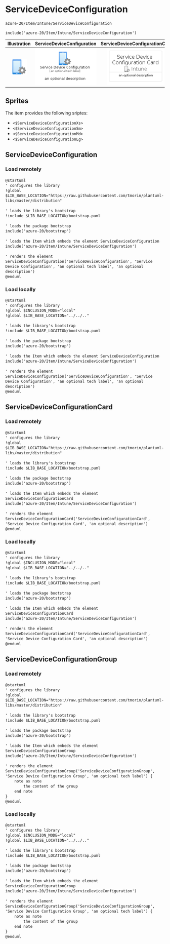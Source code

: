 # ServiceDeviceConfiguration


```text
azure-20/Item/Intune/ServiceDeviceConfiguration
```

```text
include('azure-20/Item/Intune/ServiceDeviceConfiguration')
```



| Illustration | ServiceDeviceConfiguration | ServiceDeviceConfigurationCard | ServiceDeviceConfigurationGroup |
| :---: | :---: | :---: | :---: |
| ![illustration for Illustration](../../../azure-20/Item/Intune/ServiceDeviceConfiguration.png) | ![illustration for ServiceDeviceConfiguration](../../../azure-20/Item/Intune/ServiceDeviceConfiguration.Local.png) | ![illustration for ServiceDeviceConfigurationCard](../../../azure-20/Item/Intune/ServiceDeviceConfigurationCard.Local.png) | ![illustration for ServiceDeviceConfigurationGroup](../../../azure-20/Item/Intune/ServiceDeviceConfigurationGroup.Local.png) |



## Sprites
The item provides the following sriptes:

- `<$ServiceDeviceConfigurationXs>`
- `<$ServiceDeviceConfigurationSm>`
- `<$ServiceDeviceConfigurationMd>`
- `<$ServiceDeviceConfigurationLg>`





## ServiceDeviceConfiguration

### Load remotely
```plantuml
@startuml
' configures the library
!global $LIB_BASE_LOCATION="https://raw.githubusercontent.com/tmorin/plantuml-libs/master/distribution"

' loads the library's bootstrap
!include $LIB_BASE_LOCATION/bootstrap.puml

' loads the package bootstrap
include('azure-20/bootstrap')

' loads the Item which embeds the element ServiceDeviceConfiguration
include('azure-20/Item/Intune/ServiceDeviceConfiguration')

' renders the element
ServiceDeviceConfiguration('ServiceDeviceConfiguration', 'Service Device Configuration', 'an optional tech label', 'an optional description')
@enduml
```

### Load locally
```plantuml
@startuml
' configures the library
!global $INCLUSION_MODE="local"
!global $LIB_BASE_LOCATION="../../.."

' loads the library's bootstrap
!include $LIB_BASE_LOCATION/bootstrap.puml

' loads the package bootstrap
include('azure-20/bootstrap')

' loads the Item which embeds the element ServiceDeviceConfiguration
include('azure-20/Item/Intune/ServiceDeviceConfiguration')

' renders the element
ServiceDeviceConfiguration('ServiceDeviceConfiguration', 'Service Device Configuration', 'an optional tech label', 'an optional description')
@enduml
```

## ServiceDeviceConfigurationCard

### Load remotely
```plantuml
@startuml
' configures the library
!global $LIB_BASE_LOCATION="https://raw.githubusercontent.com/tmorin/plantuml-libs/master/distribution"

' loads the library's bootstrap
!include $LIB_BASE_LOCATION/bootstrap.puml

' loads the package bootstrap
include('azure-20/bootstrap')

' loads the Item which embeds the element ServiceDeviceConfigurationCard
include('azure-20/Item/Intune/ServiceDeviceConfiguration')

' renders the element
ServiceDeviceConfigurationCard('ServiceDeviceConfigurationCard', 'Service Device Configuration Card', 'an optional description')
@enduml
```

### Load locally
```plantuml
@startuml
' configures the library
!global $INCLUSION_MODE="local"
!global $LIB_BASE_LOCATION="../../.."

' loads the library's bootstrap
!include $LIB_BASE_LOCATION/bootstrap.puml

' loads the package bootstrap
include('azure-20/bootstrap')

' loads the Item which embeds the element ServiceDeviceConfigurationCard
include('azure-20/Item/Intune/ServiceDeviceConfiguration')

' renders the element
ServiceDeviceConfigurationCard('ServiceDeviceConfigurationCard', 'Service Device Configuration Card', 'an optional description')
@enduml
```

## ServiceDeviceConfigurationGroup

### Load remotely
```plantuml
@startuml
' configures the library
!global $LIB_BASE_LOCATION="https://raw.githubusercontent.com/tmorin/plantuml-libs/master/distribution"

' loads the library's bootstrap
!include $LIB_BASE_LOCATION/bootstrap.puml

' loads the package bootstrap
include('azure-20/bootstrap')

' loads the Item which embeds the element ServiceDeviceConfigurationGroup
include('azure-20/Item/Intune/ServiceDeviceConfiguration')

' renders the element
ServiceDeviceConfigurationGroup('ServiceDeviceConfigurationGroup', 'Service Device Configuration Group', 'an optional tech label') {
    note as note
        the content of the group
    end note
}
@enduml
```

### Load locally
```plantuml
@startuml
' configures the library
!global $INCLUSION_MODE="local"
!global $LIB_BASE_LOCATION="../../.."

' loads the library's bootstrap
!include $LIB_BASE_LOCATION/bootstrap.puml

' loads the package bootstrap
include('azure-20/bootstrap')

' loads the Item which embeds the element ServiceDeviceConfigurationGroup
include('azure-20/Item/Intune/ServiceDeviceConfiguration')

' renders the element
ServiceDeviceConfigurationGroup('ServiceDeviceConfigurationGroup', 'Service Device Configuration Group', 'an optional tech label') {
    note as note
        the content of the group
    end note
}
@enduml
```

